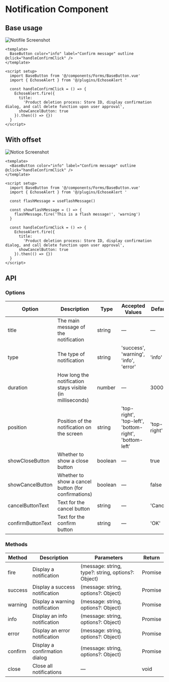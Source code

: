 # Notification Component

## Base usage
![Notifile Screenshot](/images/notifile.png)

``` vue
<template>
  BaseButton color="info" label="Confirm message" outline @click="handleConfirmClick" />
</template>

<script setup>
  import BaseButton from '@/components/Forms/BaseButton.vue'
  import { EchoseAlert } from '@/plugins/EchoseAlert '

  const handleConfirmClick = () => {
    EchoseAlert.fire({
      title:
        'Product deletion process: Store ID, display confirmation dialog, and call delete function upon user approval',
      showCancelButton: true
    }).then(() => {})
  }
</script>
```

## With offset
![Notice Screenshot](/images/notice.png)

``` vue
<template>
  <BaseButton color="info" label="Confirm message" outline @click="handleConfirmClick" />
</template>

<script setup>
  import BaseButton from '@/components/Forms/BaseButton.vue'
  import { EchoseAlert } from '@/plugins/EchoseAlert '

  const flashMessage = useFlashMessage()

  const showFlashMessage = () => {
    flashMessage.fire('This is a flash message!', 'warning')
  }

  const handleConfirmClick = () => {
    EchoseAlert.fire({
      title:
        'Product deletion process: Store ID, display confirmation dialog, and call delete function upon user approval',
      showCancelButton: true
    }).then(() => {})
  }
</script>
```

## API

### Options

| Option | Description | Type | Accepted Values | Default |
|--------|-------------|------|-----------------|---------|
| title | The main message of the notification | string | — | — |
| type | The type of notification | string | 'success', 'warning', 'info', 'error' | 'info' |
| duration | How long the notification stays visible (in milliseconds) | number | — | 3000 |
| position | Position of the notification on the screen | string | 'top-right', 'top-left', 'bottom-right', 'bottom-left' | 'top-right' |
| showCloseButton | Whether to show a close button | boolean | — | true |
| showCancelButton | Whether to show a cancel button (for confirmations) | boolean | — | false |
| cancelButtonText | Text for the cancel button | string | — | 'Cancel' |
| confirmButtonText | Text for the confirm button | string | — | 'OK' |

### Methods

| Method | Description | Parameters | Return |
|--------|-------------|------------|--------|
| fire | Display a notification | (message: string, type?: string, options?: Object) | Promise |
| success | Display a success notification | (message: string, options?: Object) | Promise |
| warning | Display a warning notification | (message: string, options?: Object) | Promise |
| info | Display an info notification | (message: string, options?: Object) | Promise |
| error | Display an error notification | (message: string, options?: Object) | Promise |
| confirm | Display a confirmation dialog | (message: string, options?: Object) | Promise |
| close | Close all notifications | — | void |
